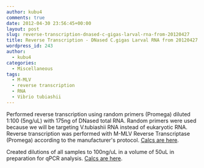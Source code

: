 ```yaml
---
author: kubu4
comments: true
date: 2012-04-30 23:56:45+00:00
layout: post
slug: reverse-transcription-dnased-c-gigas-larval-rna-from-20120427
title: Reverse Transcription - DNased C.gigas Larval RNA from 20120427
wordpress_id: 243
author:
  - kubu4
categories:
  - Miscellaneous
tags:
  - M-MLV
  - reverse transcription
  - RNA
  - Vibrio tubiashii
---
```


Performed reverse transcription using random primers (Promega) diluted 1:100 (5ng/uL) with 175ng of DNased total RNA. Random primers were used because we will be targeting V.tubiashii RNA instead of eukaryotic RNA. Reverse transcription was performed with M-MLV Reverse Transcriptase (Promega) according to the manufacturer's protocol. [Calcs are here](http://Calcs%20are%20here.%20%20).



Created dilutions of all samples to 100ng/uL in a volume of 50uL in preparation for qPCR analysis. [Calcs are here](https://docs.google.com/spreadsheet/ccc?key=0AmS_90rPaQMzdElfN0xId2dZWTNkVmk5Ql9ZVW4tcWc#gid=0).
